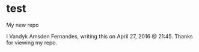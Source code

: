 # test
My new repo

I Vandyk Amsden Fernandes, writing this on April 27, 2016 @ 21:45. Thanks for viewing my repo.
